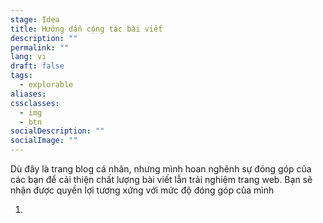 ```yaml
---
stage: Idea
title: Hướng dẫn cộng tác bài viết
description: ""
permalink: ""
lang: vi
draft: false
tags:
  - explorable
aliases: 
cssclasses:
  - img
  - btn
socialDescription: ""
socialImage: ""
---
```


Dù đây là trang blog cá nhân, nhưng mình hoan nghênh sự đóng góp của các bạn để cải thiện chất lượng bài viết lẫn trải nghiệm trang web. Bạn sẽ nhận được quyền lợi tương xứng với mức độ đóng góp của mình 

1. 


